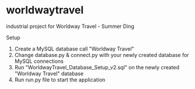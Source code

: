 # worldwaytravel
industrial project for Worldway Travel - Summer Ding


Setup
1. Create a MySQL database call "Worldway Travel"
2. Change database.py & connect.py with your newly created database for MySQL connections
3. Run "WorldwayTravel_Database_Setup_v2.sql" on the newly created "Worldway Travel" database
4. Run run.py file to start the application


